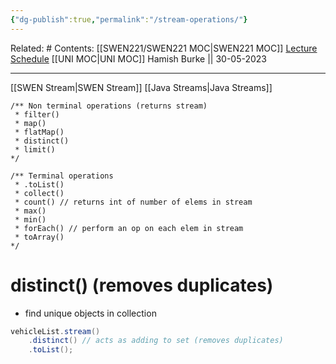 ```yaml
---
{"dg-publish":true,"permalink":"/stream-operations/"}
---
```


Related: #
Contents: [[SWEN221/SWEN221 MOC\|SWEN221 MOC]]
[Lecture Schedule](https://ecs.wgtn.ac.nz/Courses/SWEN221_2023T1/LectureSchedule)
[[UNI MOC\|UNI MOC]]
Hamish Burke || 30-05-2023
***

[[SWEN Stream\|SWEN Stream]]
[[Java Streams\|Java Streams]]

```
/** Non terminal operations (returns stream)
 * filter()
 * map()
 * flatMap()
 * distinct()
 * limit()
*/

/** Terminal operations
 * .toList()
 * collect()
 * count() // returns int of number of elems in stream
 * max()
 * min()
 * forEach() // perform an op on each elem in stream
 * toArray()
*/
```

# distinct() (removes duplicates)

- find unique objects in collection

```java
vehicleList.stream()
	.distinct() // acts as adding to set (removes duplicates)
	.toList();
```

